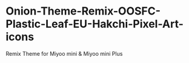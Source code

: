 # Onion-Theme-Remix-OOSFC-Plastic-Leaf-EU-Hakchi-Pixel-Art-icons
Remix Theme for Miyoo mini &amp; Miyoo mini Plus

